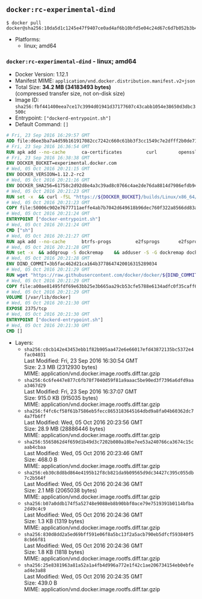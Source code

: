 ## `docker:rc-experimental-dind`

```console
$ docker pull docker@sha256:10da5d1c1245e47f9407ce0ad4af6b10bfd5e04c24d67c6d7b052b3b45ac9e6d
```

-	Platforms:
	-	linux; amd64

### `docker:rc-experimental-dind` - linux; amd64

-	Docker Version: 1.12.1
-	Manifest MIME: `application/vnd.docker.distribution.manifest.v2+json`
-	Total Size: **34.2 MB (34183493 bytes)**  
	(compressed transfer size, not on-disk size)
-	Image ID: `sha256:fbf441400eea7ce17c3994d01941d37177607c43cabb1054e38650d3dbc3500c`
-	Entrypoint: `["dockerd-entrypoint.sh"]`
-	Default Command: `[]`

```dockerfile
# Fri, 23 Sep 2016 16:29:57 GMT
ADD file:d6ee3ba7a4d59b161917082cc7242c660c61bb3f3cc1549c7e2dfff2b0de7104 in / 
# Fri, 23 Sep 2016 16:36:54 GMT
RUN apk add --no-cache 		ca-certificates 		curl 		openssl
# Fri, 23 Sep 2016 16:38:38 GMT
ENV DOCKER_BUCKET=experimental.docker.com
# Wed, 05 Oct 2016 20:21:15 GMT
ENV DOCKER_VERSION=1.12.2-rc2
# Wed, 05 Oct 2016 20:21:16 GMT
ENV DOCKER_SHA256=61758c2d92d8e4a3c39ad8c0766c4ae2de76da8814d7986efdb9483ba35d934e
# Wed, 05 Oct 2016 20:21:23 GMT
RUN set -x 	&& curl -fSL "https://${DOCKER_BUCKET}/builds/Linux/x86_64/docker-${DOCKER_VERSION}.tgz" -o docker.tgz 	&& echo "${DOCKER_SHA256} *docker.tgz" | sha256sum -c - 	&& tar -xzvf docker.tgz 	&& mv docker/* /usr/local/bin/ 	&& rmdir docker 	&& rm docker.tgz 	&& docker -v
# Wed, 05 Oct 2016 20:21:23 GMT
COPY file:50006c902e7677711aeffe4ab7b7042d649618b96dec760f322a8566dd83ab25 in /usr/local/bin/ 
# Wed, 05 Oct 2016 20:21:24 GMT
ENTRYPOINT ["docker-entrypoint.sh"]
# Wed, 05 Oct 2016 20:21:24 GMT
CMD ["sh"]
# Wed, 05 Oct 2016 20:21:27 GMT
RUN apk add --no-cache 		btrfs-progs 		e2fsprogs 		e2fsprogs-extra 		iptables 		xfsprogs 		xz
# Wed, 05 Oct 2016 20:21:28 GMT
RUN set -x 	&& addgroup -S dockremap 	&& adduser -S -G dockremap dockremap 	&& echo 'dockremap:165536:65536' >> /etc/subuid 	&& echo 'dockremap:165536:65536' >> /etc/subgid
# Wed, 05 Oct 2016 20:21:28 GMT
ENV DIND_COMMIT=3b5fac462d21ca164b3778647420016315289034
# Wed, 05 Oct 2016 20:21:29 GMT
RUN wget "https://raw.githubusercontent.com/docker/docker/${DIND_COMMIT}/hack/dind" -O /usr/local/bin/dind 	&& chmod +x /usr/local/bin/dind
# Wed, 05 Oct 2016 20:21:29 GMT
COPY file:a00ae81495fdf69e63bb25e3b665aa29cb53cfe5788e6134adfc0f35caff6295 in /usr/local/bin/ 
# Wed, 05 Oct 2016 20:21:29 GMT
VOLUME [/var/lib/docker]
# Wed, 05 Oct 2016 20:21:30 GMT
EXPOSE 2375/tcp
# Wed, 05 Oct 2016 20:21:30 GMT
ENTRYPOINT ["dockerd-entrypoint.sh"]
# Wed, 05 Oct 2016 20:21:30 GMT
CMD []
```

-	Layers:
	-	`sha256:c0cb142e43453ebb1f82b905aa472e6e66017efd43872135bc5372e4fac04031`  
		Last Modified: Fri, 23 Sep 2016 16:30:54 GMT  
		Size: 2.3 MB (2312930 bytes)  
		MIME: application/vnd.docker.image.rootfs.diff.tar.gzip
	-	`sha256:6c6fe447e877c6fb78f7040d59f81a9aaac5be90ed3f7396a6dfd9aaa3467d29`  
		Last Modified: Fri, 23 Sep 2016 16:37:07 GMT  
		Size: 915.0 KB (915035 bytes)  
		MIME: application/vnd.docker.image.rootfs.diff.tar.gzip
	-	`sha256:f4fc6cf58f61b7586eb5fecc8653183645164dbd9a8fa04b60362dc74a7fb6ff`  
		Last Modified: Wed, 05 Oct 2016 20:23:56 GMT  
		Size: 28.9 MB (28886446 bytes)  
		MIME: application/vnd.docker.image.rootfs.diff.tar.gzip
	-	`sha256:5565862d4f659d1b49d3c7202b080a10be7ee53a240766ca3674c15caab4cbaa`  
		Last Modified: Wed, 05 Oct 2016 20:23:46 GMT  
		Size: 468.0 B  
		MIME: application/vnd.docker.image.rootfs.diff.tar.gzip
	-	`sha256:eb30c8d8bd864e4195b12f8cb821da9b09565d9dc34427c395c055db7c2b564f`  
		Last Modified: Wed, 05 Oct 2016 20:24:36 GMT  
		Size: 2.1 MB (2065038 bytes)  
		MIME: application/vnd.docker.image.rootfs.diff.tar.gzip
	-	`sha256:b07a0ddb174f5a52748e9088eb8b90bbf0ace79e7519391b0114bfba2d49c4c9`  
		Last Modified: Wed, 05 Oct 2016 20:24:36 GMT  
		Size: 1.3 KB (1319 bytes)  
		MIME: application/vnd.docker.image.rootfs.diff.tar.gzip
	-	`sha256:830d8dd2a5ed69bff591e06f8a5bc13f2a5acb790eb5dfcf593840f58cb66f81`  
		Last Modified: Wed, 05 Oct 2016 20:24:36 GMT  
		Size: 1.8 KB (1818 bytes)  
		MIME: application/vnd.docker.image.rootfs.diff.tar.gzip
	-	`sha256:25e8381963a81a52a1a4fb4d996a772e1f42c1ae206734154eb0ebfead4e3a88`  
		Last Modified: Wed, 05 Oct 2016 20:24:35 GMT  
		Size: 439.0 B  
		MIME: application/vnd.docker.image.rootfs.diff.tar.gzip
